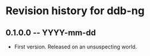 # Revision history for ddb-ng

## 0.1.0.0  -- YYYY-mm-dd

* First version. Released on an unsuspecting world.
